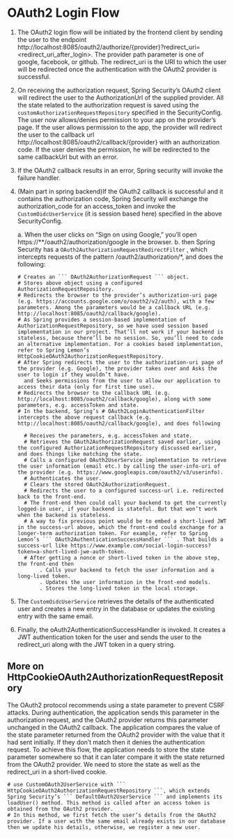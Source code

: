 # OAuth2 Login Flow

1. The OAuth2 login flow will be initiated by the frontend client by sending the user to the endpoint http://localhost:8085/oauth2/authorize/{provider}?redirect_uri=<redirect_uri_after_login>.
   The provider path parameter is one of google, facebook, or github. The redirect_uri is the URI to which the user will be redirected once the authentication with the OAuth2 provider is successful.
   
2. On receiving the authorization request, Spring Security’s OAuth2 client will redirect the user to the AuthorizationUrl of the supplied provider. 
   All the state related to the authorization request is saved using the ``` customAuthorizationRequestRepository ``` specified in the SecurityConfig.
   The user now allows/denies permission to your app on the provider’s page. If the user allows permission to the app, the provider will redirect the user to the callback url http://localhost:8085/oauth2/callback/{provider} with an authorization code. If the user denies the permission, he will be redirected to the same callbackUrl but with an error.
   
3. If the OAuth2 callback results in an error, Spring security will invoke the failure handler.

4. (Main part in spring backend)If the OAuth2 callback is successful and it contains the authorization code, Spring Security will exchange the authorization_code for an access_token and invoke the ``` CustomOidcUserService ``` (it is session based here) specified in the above SecurityConfig.
	
	a. When the user clicks on “Sign on using Google,” you’ll open https://**/oauth2/authorization/google in the browser.
	b. then Spring Security has a ``` OAuth2AuthorizationRequestRedirectFilter ``` , which intercepts requests of the pattern /oauth2/authorization/*, and does the following:
       
	   # Creates an ``` OAuth2AuthorizationRequest ``` object.
       # Stores above object using a configured AuthorizationRequestRepository.
	   # Redirects the browser to the provider’s authorization-uri page (e.g. https://accounts.google.com/o/oauth2/v2/auth), with a few parameters. Among the parameters would be a callback URL (e.g. http://localhost:8085/oauth2/callback/google).
	   # As Spring provides a session-based implementation of AuthorizationRequestRepository, so we have used session based implementation in our project. That’ll not work if your backend is stateless, because there’ll be no session. So, you’ll need to code an alternative implementation. For a cookies based implementation, refer to Spring Lemon’s HttpCookieOAuth2AuthorizationRequestRepository.
	   # After Spring redirects the user to the authorization-uri page of the provider (e.g. Google), the provider takes over and Asks the user to login if they wouldn’t have.
         and Seeks permissions from the user to allow our application to access their data (only for first time use).
	   # Redirects the browser to the callback URL (e.g. http://localhost:8085/oauth2/callback/google), along with some parameters, e.g. accessToken and state.
	   # In the backend, Spring’s # OAuth2LoginAuthenticationFilter intercepts the above request callback (e.g. http://localhost:8085/oauth2/callback/google), and does following
	     
		 # Receives the parameters, e.g. accessToken and state.
		 # Retrieves the OAuth2AuthorizationRequest saved earlier, using the configured AuthorizationRequestRepository discussed earlier, and does things like matching the state.
		 # Calls a configured OAuth2UserService implementation to retrieve the user information (email etc.) by calling the user-info-uri of the provider (e.g. https://www.googleapis.com/oauth2/v3/userinfo).
		 # Authenticates the user.
		 # Clears the stored OAuth2AuthorizationRequest.
		 # Redirects the user to a configured success-url i.e. redirected back to the front-end. 
		 # The front-end then could call your backend to get the currently logged-in user, if your backend is stateful. But that won’t work when the backend is stateless.
		 # A way to fix previous point would be to embed a short-lived JWT in the success-url above, which the front-end could exchange for a longer-term authorization token. For example, refer to Spring Lemon’s ``` OAuth2AuthenticationSuccessHandler ``` . That builds a success-url like https://www.example.com/social-login-success?token=a-short-lived-jwe-auth-token.
		 # After getting a nonce or short-lived token in the above step, the front-end then 
			  . Calls your backend to fetch the user information and a long-lived token.
			  . Updates the user information in the front-end models.
			  . Stores the long-lived token in the local storage.
		
5. The ``` CustomOidcUserService ``` retrieves the details of the authenticated user and creates a new entry in the database or updates the existing entry with the same email.

6. Finally, the oAuth2AuthenticationSuccessHandler is invoked. It creates a JWT authentication token for the user and sends the user to the redirect_uri along with the JWT token in a query string.



## More on HttpCookieOAuth2AuthorizationRequestRepository

The OAuth2 protocol recommends using a state parameter to prevent CSRF attacks. During authentication, the application sends this parameter in the authorization request, and the OAuth2 provider returns this parameter unchanged in the OAuth2 callback.
The application compares the value of the state parameter returned from the OAuth2 provider with the value that it had sent initially. If they don’t match then it denies the authentication request.
To achieve this flow, the application needs to store the state parameter somewhere so that it can later compare it with the state returned from the OAuth2 provider.
We need to store the state as well as the redirect_uri in a short-lived cookie.   

	# use CustomOAuth2UserService with ``` HttpCookieOAuth2AuthorizationRequestRepository ```, which extends Spring Security’s ``` DefaultOAuth2UserService ``` and implements its loadUser() method. This method is called after an access token is obtained from the OAuth2 provider.
	# In this method, we first fetch the user’s details from the OAuth2 provider. If a user with the same email already exists in our database then we update his details, otherwise, we register a new user.